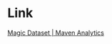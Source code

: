 # Link
[Magic Dataset | Maven Analytics](https://mavenanalytics.io/challenges/maven-magic-challenge/6ebc853a-f60d-4088-ad6a-437525167f6c)
